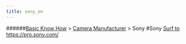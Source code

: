 ```yaml
---
title: sony_en
---
```

######[Basic Know How](../wiki/basic-know-how.html) > [Camera Manufacturer](../wiki/camera-manufacturer.html) > Sony
#Sony
<a href="https://pro.sony.com/bbsc/ssr/mkt-security/" target="_blank">Surf to https://pro.sony.com/</a>